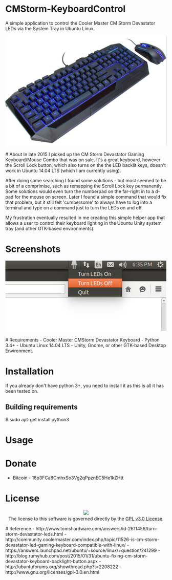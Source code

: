 # CMStorm-KeyboardControl
A simple application to control the Cooler Master CM Storm Devastator LEDs via the System Tray in Ubuntu Linux.
<p align="center">
<img src = "https://raw.githubusercontent.com/Michael-Free/CMStorm-KeyboardControl/master/CMStormDevastator.png">
</p>
# About
In late 2015 I picked up the CM Storm Devastator Gaming Keyboard/Mouse Combo that was on sale.  It's a great keyboard, however the Scroll Lock button, which also turns on the the LED backlit keys, doesn't work in Ubuntu 14.04 LTS (which I am currently using).  

After doing some searching I found some solutions - but most seemed to be a bit of a comprimise, such as remapping the Scroll Lock key permanently. Some solutions would even turn the numberpad on the far-right in to a d-pad for the mouse on screen.  Later I found a simple command that would fix that problem, but it still felt 'cumbersome' to always have to log into a terminal and type on a command just to turn the LEDs on and off.

My frustration eventually resulted in me creating this simple helper app that allows a user to control their keyboard lighting in the Ubuntu Unity system tray (and other GTK-based environments). 

# Screenshots
<p align="center">
<img src = "https://raw.githubusercontent.com/Michael-Free/CMStorm-KeyboardControl/master/Screenshot.png">
</p>
# Requirements
- Cooler Master CMStorm Devastator Keyboard
- Python 3.4+
- Ubuntu Linux 14.04 LTS
- Unity, Gnome, or other GTK-based Desktop Environment.

# Installation
If you already don't have python 3+, you need to install it as this is all it has been tested on.

## Building requirements
  $ sudo apt-get install python3

# Usage 

# Donate
- Bitcoin - 16p3FCa8CmhxSo3Vg2qPpznEC5He1kZHtt

# License
<p align="center">
<img src="http://www.gnu.org/graphics/heckert_gnu.small.png"><br>
The license to this software is governed directly by the <a href="http://www.gnu.org/licenses/gpl-3.0.en.html">GPL v3.0 License</a>.
</p>
# Reference 
- http://www.tomshardware.com/answers/id-2611456/turn-storm-devastator-leds.html
- http://community.coolermaster.com/index.php/topic/11526-is-cm-storm-devastator-led-gaming-keyboard-compatible-with-linux/
- https://answers.launchpad.net/ubuntu/+source/linux/+question/241299
- http://blog.rumyhub.com/post/2015/01/31/ubuntu-fixing-cm-storm-devastator-keyboard-backlight-button.aspx
- http://ubuntuforums.org/showthread.php?t=2208222
- http://www.gnu.org/licenses/gpl-3.0.en.html



